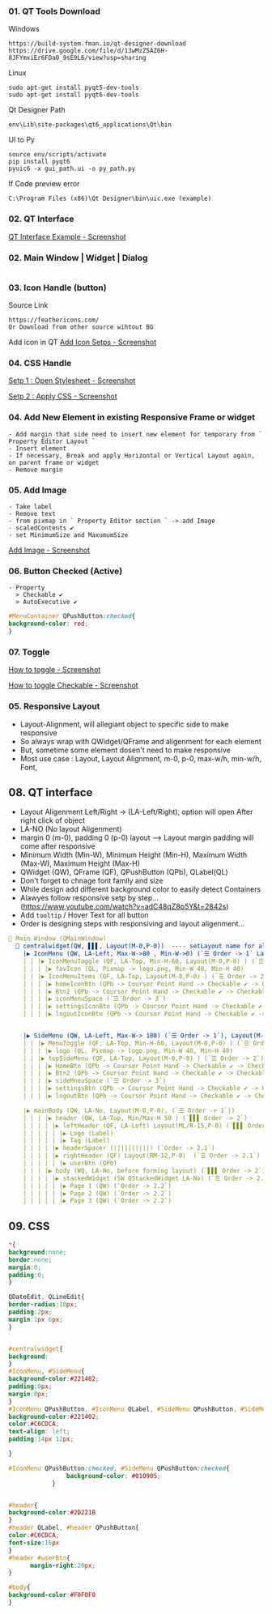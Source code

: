 ### 01. QT Tools Download
Windows
```
https://build-system.fman.io/qt-designer-download
https://drive.google.com/file/d/13wMzZ5AZ6H-8JFYmxiEr6FDa0_9sE9L6/view?usp=sharing
```
Linux
```
sudo apt-get install pyqt5-dev-tools
sudo apt-get install pyqt6-dev-tools
```
Qt Designer Path
```
env\Lib\site-packages\qt6_applications\Qt\bin
```
UI to Py
```
source env/scripts/activate
pip install pyqt6
pyuic6 -x gui_path.ui -o py_path.py
```
If Code preview error
```
C:\Program Files (x86)\Qt Designer\bin\uic.exe (example)
```
### 02. QT Interface
[QT Interface Example - Screenshot](https://github.com/samratpro/Python_Notes/blob/master/06.%20GUI/01.%20PyQt6_Notes/00.%20All_Images/qt_interface.png)
### 02. Main Window | Widget | Dialog
```
```
### 03. Icon Handle (button)
Source Link
```href
https://feathericons.com/
Or Download from other source wihtout BG
```
Add icon in QT
[Add Icon Setps - Screenshot](https://github.com/samratpro/Python_Notes/blob/master/06.%20GUI/01.%20PyQt6_Notes/00.%20All_Images/icon_add_step.png)

### 04. CSS Handle
[Setp 1 : Open Stylesheet - Screenshot](https://github.com/samratpro/Python_Notes/blob/master/06.%20GUI/01.%20PyQt6_Notes/00.%20All_Images/add_css_setp1.png)

[Setp 2 : Apply CSS - Screenshot](https://github.com/samratpro/Python_Notes/blob/master/06.%20GUI/01.%20PyQt6_Notes/00.%20All_Images/add_css_setp2.png)

### 04. Add New Element in existing Responsive Frame or widget
```
- Add margin that side need to insert new element for temporary from ` Property Editor Layout `
- Insert element
- If necessary, Break and apply Horizontal or Vertical Layout again, on parent frame or widget
- Remove margin
```
### 05. Add Image
```
- Take label
- Remove text
- from pixmap in ` Property Editor section ` -> add Image
- scaledContents ✔️ 
- set MinimumSize and MaxumumSize
```
[Add Image - Screenshot](https://github.com/samratpro/Python_Notes/blob/master/06.%20GUI/01.%20PyQt6_Notes/00.%20All_Images/Image_add.png)
### 06. Button Checked (Active)
```
- Property
  > Checkable ✔️
  > AutoExecutive ✔️
```
```css
#MenuContainer QPushButton:checked{
background-color: red;
}
```
### 07. Toggle
[How to toggle - Screenshot](https://github.com/samratpro/Python_Notes/blob/master/06.%20GUI/01.%20PyQt6_Notes/00.%20All_Images/toggle.png)

[How to toggle Checkable - Screenshot](https://github.com/samratpro/Python_Notes/blob/master/06.%20GUI/01.%20PyQt6_Notes/00.%20All_Images/singnal_toggle.png)
### 05. Responsive Layout
- Layout-Alignment, will allegiant object to specific side to make responsive
- So always wrap with QWidget/QFrame and aligenment for each element
- But, sometime some element dosen't need to make responsive
- Most use case : Layout, Layout Alignment, m-0, p-0, max-w/h, min-w/h, Font,
    
## 08. QT interface
- Layout Aligenment Left/Right -> (LA-Left/Right), option will open After right click of object
- LA-NO (No layout Aligenment)
- margin 0 (m-0), padding 0 (p-0) layout --> Layout margin padding will come after responsive
- Minimum Width (Min-W), Minimum Height (Min-H), Maximum Width (Max-W), Maximum Height (Max-H)
- QWidget (QW), QFrame (QF), QPushButton (QPb), QLabel(QL)
- Don't forget to chnage font family and size
- While design add different background color to easily detect Containers
- Alawyes follow responsive setp by step... (https://www.youtube.com/watch?v=adC48qZ8p5Y&t=2842s)
- Add `tooltip` / Hover Text for all button 
- Order is designing steps with responsiving and layout aligenment...
```yml
📌 Main Window (QMainWindow) 
  📌 centralwidget(QW, ▌▌▌, Layout(M-0,P-0))  ---- setLayout name for all example : centralwidget_layout ----
    |▶ IconMenu (QW, LA-Left, Max-W->80 , Min-W->0) (`☰ Order -> 1` Layout(M-0,P-0)) --- setLayout name : IconMenu_Layout
    | | |▶ IconMenuToggle (QF, LA-Top, Min-H-60, Layout(M-0,P-0) ) (`☰ Order -> 2`)
    | | | |▶ favIcon (QL, Pixmap -> logo.png, Min-W 40, Min-H 40)
    | | |▶ IconMenuItems (QF, LA-Top, Layout(M-0,P-0) ) (`☰ Order -> 2`)
    | | | |▶ homeIconBtn (QPb -> Coursor Point Hand -> Checkable ✔️ -> Checkable ✔️ -> Icon Normal(20x20), Font Poppin 11, X-0)
    | | | |▶ Btn2 (QPb -> Coursor Point Hand -> Checkable ✔️ -> Checkable ✔️ -> Icon Normal(20x20), Font Poppin 11, X-0)
    | | | |▶ iconMenuSpace (`☰ Order -> 3`)
    | | | |▶ settingsIconBtn (QPb -> Coursor Point Hand -> Checkable ✔️ -> Checkable ✔️ -> Icon Normal(20x20), Font Poppin 11, X-0)
    | | | |▶ logoutIconBtn (QPb -> Coursor Point Hand -> Checkable ✔️ -> Checkable ✔️ -> Icon Normal(20x20), Font Poppin 11, X-0)


    |▶ SideMenu (QW, LA-Left, Max-W-> 180) (`☰ Order -> 1`), Layout(M-0,P-0) ) --- setLayout name : sideMenu_Layout
    | | |▶ MenuToggle (QF, LA-Top, Min-H-60, Layout(M-0,P-0) ) (`☰ Order -> 2`)
    | | | |▶ logo (QL, Pixmap -> logo.png, Min-W 40, Min-H 40)
    | | |▶ topSideMenu (QF, LA-Top, Layout(M-0,P-0) ) (`☰ Order -> 2`)
    | | | |▶ HomeBtn (QPb -> Coursor Point Hand -> Checkable ✔️ -> Checkable ✔️ -> Icon Normal(20x20), Font Poppin 11, X-0)
    | | | |▶ Btn2 (QPb -> Coursor Point Hand -> Checkable ✔️ -> Checkable ✔️ -> Icon Normal(20x20), Font Poppin 11, X-0)
    | | | |▶ sideMneuSpace (`☰ Order -> 3`)
    | | | |▶ settingsBtn (QPb -> Coursor Point Hand -> Checkable ✔️ -> Checkable ✔️ -> Icon Normal(20x20), Font Poppin 11, X-0)
    | | | |▶ logoutBtn (QPb -> Coursor Point Hand -> Checkable ✔️ -> Checkable ✔️ -> Icon Normal(20x20), Font Poppin 11, X-0)

    |▶ mainBody (QW, LA-No, Layout(M-0,P-0), (`☰ Order -> 1`))
    | | | |▶ header (QW, LA-Top, Min/Max-H 50 ) (`▌▌▌ Order -> 2`)
    | | | | |▶ leftHeader (QF, LA-Left) Layout(ML/R-15,P-0) (`▌▌▌ Order -> 2.1`)
    | | | | | |▶ Logo (Label)
    | | | | | |▶ Tag (Label)
    | | | | |▶ headerSpacer (||||||||||) (`Order -> 2.1`)
    | | | | |▶ rightHeader (QF) Layout(RM-12,P-0)  (`☰ Order -> 2.1`)
    | | | | | |▶ userBtn (QPb)
    | | | |▶ body (WQ, LA-No, before forming layout) (`▌▌▌ Order -> 2`)
    | | | | |▶ stackedWidget (SW QStackedWidget LA-No) (`☰ Order -> 2.1`)
    | | | | | |▶ Page 1 (QW) (`Order -> 2.2`)
    | | | | | |▶ Page 2 (QW) (`Order -> 2.2`)
    | | | | | |▶ Page 3 (QW) (`Order -> 2.2`)

```
## 09. CSS
```css
*{
background:none;
border:none;
margin:0;
padding:0;
}

QDateEdit, QLineEdit{
border-radius:10px;
padding:2px;
margin:1px 6px;
}


#centralwidget{
background:
}
#IconMenu, #SideMenu{
background-color:#221402;
padding:0px;
margin:0px;
}
#IconMenu QPushButton, #IconMenu QLabel, #SideMenu QPushButton, #SideMenu QLabel{
background-color:#221402;
color:#C6CDCA;
text-align: left;
padding:14px 12px;

}

#IconMenu QPushButton:checked, #SideMenu QPushButton:checked{
                background-color: #010905;
            }


#header{
background-color:#2D221B
}
#header QLabel, #header QPushButton{
color:#C6CDCA;
font-size:16px
}
#header #userBtn{
      margin-right:20px;
}

#body{
background-color:#F0F0F0
}
```
